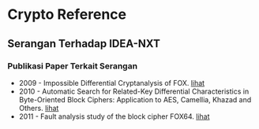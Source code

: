 # Crypto Reference

## Serangan Terhadap IDEA-NXT

### Publikasi Paper Terkait Serangan

* 2009 - Impossible Differential Cryptanalysis of FOX. [lihat](2009.wu_lai_zhu_luo.pdf)
* 2010 - Automatic Search for Related-Key Differential Characteristics in Byte-Oriented Block Ciphers: Application to AES, Camellia, Khazad and Others. [lihat](2010.biryukov_nikolic.pdf)
* 2011 - Fault analysis study of the block cipher FOX64. [lihat](2011.li_you_sun_li.pdf)